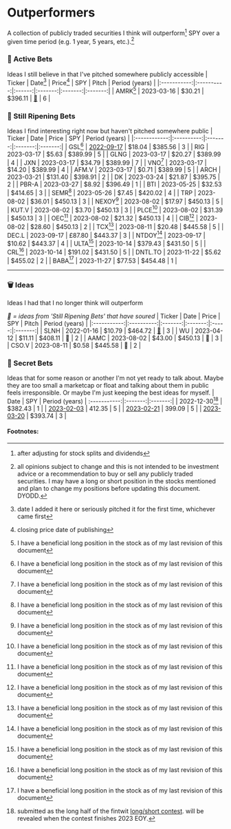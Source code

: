 # Outperformers
A collection of publicly traded securities I think will outperform[^outperform] SPY over a given time period (e.g. 1 year, 5 years, etc.).[^disclosure]
### 🚀 Active Bets
Ideas I still believe in that I've pitched somewhere publicly accessible
| Ticker    | Date[^date] | Price[^price] | SPY | Pitch | Period (years) |
|:-----------:|:----------:|:------:|:-------:|:-------:|:-------:|
| AMRK[^long] | 2023-03-16 | $30.21 | $396.11 | [🎤](https://twitter.com/astridwilde1/status/1636556909120753664 "Twitter Spaces pitch") | 6 |

### 🍍 Still Ripening Bets
Ideas I find interesting right now but haven't pitched somewhere public
| Ticker       | Date       | Price   | SPY     | Period (years) |
|:------------:|:----------:|:-------:|:-------:|:-------:|
| GSL[^long]   | [2022-09-17](https://twitter.com/astridwilde1/status/1571160944692334598) | $18.04 | $385.56 | 3 |
| RIG          | 2023-03-17 | $5.63	   | $389.99 | 5 |
| GLNG         | 2023-03-17 | $20.27	 | $389.99 | 4 |
| JXN          | 2023-03-17 | $34.79	 | $389.99 | 7 |
| VNO[^long]   | 2023-03-17 | $14.20	 | $389.99 | 4 |
| AFM.V        | 2023-03-17 | $0.71    | $389.99 | 5 |
| ARCH         | 2023-03-21 | $131.40  | $398.91 | 2 |
| DK           | 2023-03-24 | $21.87   | $395.75 | 2 |
| PBR-A        | 2023-03-27 | $8.92    | $396.49 | 1 |
| BTI          | 2023-05-25 | $32.53   | $414.65 | 3 |
| SEMR[^long]  | 2023-05-26 | $7.45    | $420.02 | 4 |
| TRP          | 2023-08-02 | $36.01   | $450.13 | 3 |
| NEXOY[^long] | 2023-08-02 | $17.97   | $450.13 | 5 |
| KUT.V        | 2023-08-02 | $3.70    | $450.13 | 3 |
| PLCE[^long]  | 2023-08-02 | $31.39   | $450.13 | 3 |
| OEC[^long]   | 2023-08-02 | $21.32   | $450.13 | 4 |
| CIB[^long]   | 2023-08-02 | $28.60   | $450.13 | 2 |
| TCX[^long]   | 2023-08-11 | $20.48   | $445.58 | 5 |
| DEC.L        | 2023-09-17 | £87.80   | $443.37 | 3 |
| NTDOY[^long] | 2023-09-17 | $10.62   | $443.37 | 4 |
| ULTA[^long]  | 2023-10-14 | $379.43  | $431.50 | 5 |
| CRL[^long]   | 2023-10-14 | $191.02  | $431.50 | 5 |
| DNTL.TO      | 2023-11-22 | $5.62    | $455.02 | 2 |
| BABA[^long]  | 2023-11-27 | $77.53   | $454.48 | 1 |

---

### 🗑️ Ideas
Ideas I had that I no longer think will outperform

*🍋 = ideas from 'Still Ripening Bets' that have soured*
| Ticker      | Date       | Price   | SPY     | Pitch | Period (years) |
|:-----------:|:----------:|:-------:|:-------:|:-----:|:-------:|
| SLNH        | 2022-01-16 | $10.79   | $464.72 | [📝](https://astridwilde.substack.com/p/soluna "Soluna Write-Up") | 3 |
| WU          | 2023-04-12 | $11.11   | $408.11 | 🍋 | 2 |
| AAMC        | 2023-08-02 | $43.00   | $450.13 | 🍋 | 3 |
| CSO.V       | 2023-08-11 | $0.58    | $445.58 | 🍋 | 2 |

### 🙊 Secret Bets
Ideas that for some reason or another I'm not yet ready to talk about. Maybe they are too small a marketcap or float and talking about them in public feels irresponsible. Or maybe I'm just keeping the best ideas for myself.
| Date       | SPY     | Period (years) |
:-----------:|:-------:|:-------:|
| 2022-12-30[^competition] | $382.43 | 1 |
| [2023-02-03](https://twitter.com/astridwilde1/status/1621603943326547968 "Encrypted Tweet") | 412.35 | 5 |
| [2023-02-21](https://twitter.com/astridwilde1/status/1628168931537215489 "Encrypted Tweet") | 399.09 | 5 |
| [2023-03-20](https://twitter.com/astridwilde1/status/1638046033744908289 "Encrypted Tweet") | $393.74 | 3 |


#### Footnotes:
[^outperform]: after adjusting for stock splits and dividends
[^disclosure]: all opinions subject to change and this is not intended to be investment advice or a recommendation to buy or sell any publicly traded securities. I may have a long or short position in the stocks mentioned and plan to change my positions before updating this document. DYODD.
[^date]: date I added it here or seriously pitched it for the first time, whichever came first
[^price]: closing price date of publishing
[^long]: I have a beneficial long position in the stock as of my last revision of this document
[^competition]: submitted as the long half of the fintwit [long/short contest](https://twitter.com/schaudenfraud/status/1607136785678606342). will be revealed when the contest finishes 2023 EOY.
